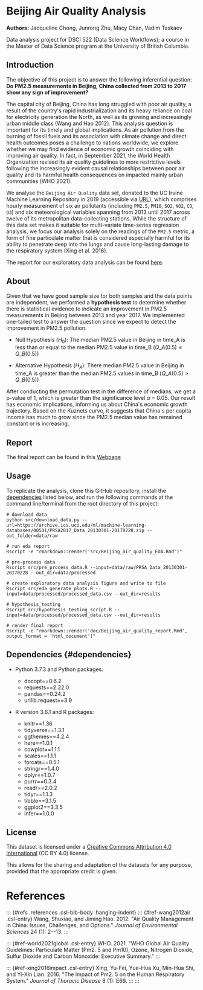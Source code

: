 # Beijing Air Quality Analysis

**Authors:** Jacqueline Chong, Junrong Zhu, Macy Chan, Vadim Taskaev

Data analysis project for DSCI 522 (Data Science Workflows); a course in the Master of Data Science program at the University of British Columbia.

## Introduction

The objective of this project is to answer the following inferential question: **Do PM2.5 measurements in Beijing, China collected from 2013 to 2017 show any sign of improvement?**

The capital city of Beijing, China has long struggled with poor air quality, a result of the country's rapid industrialization and its heavy reliance on coal for electricity generation the North, as well as its growing and increasingly urban middle class (Wang and Hao 2012). This analysis question is important for its timely and global implications. As air pollution from the burning of fossil fuels and its association with climate change and direct health outcomes poses a challenge to nations worldwide, we explore whether we may find evidence of economic growth coinciding with improving air quality. In fact, in September 2021, the World Health Organization revised its air quality guidelines to more restrictive levels following the increasingly evident causal relationships between poor air quality and its harmful health consequences on impacted mainly urban communities (WHO 2021).

We analyse the `Beijing Air Quality` data set, donated to the UC Irvine Machine Learning Repository in 2019 (accessible via [URL](https://archive-beta.ics.uci.edu/ml/datasets/beijing+multi+site+air+quality+data)), which comprises hourly measurement of six air pollutants (including `PM2.5`, `PM10`, `SO2`, `NO2`, `CO`, `O3`) and six meteorological variables spanning from 2013 until 2017 across twelve of its metropolitan data-collecting stations. While the structure of this data set makes it suitable for multi-variate time-series regression analysis, we focus our analysis solely on the readings of the `PM2.5` metric, a form of fine particulate matter that is considered especially harmful for its ability to penetrate deep into the lungs and cause long-lasting damage to the respiratory system (Xing et al. 2016).

The report for our exploratory data analysis can be found [here](https://github.com/UBC-MDS/DSCI_522_Beijing_Air_Quality/blob/main/src/Beijing_air_quality_EDA.md).

## About

Given that we have good sample size for both samples and the data points are independent, we performed a **hypothesis test** to determine whether there is statistical evidence to indicate an improvement in PM2.5 measurements in Beijing between 2013 and year 2017. We implemented one-tailed test to answer the question since we expect to detect the improvement in PM2.5 pollution.

-   Null Hypothesis (*H*<sub>0</sub>): The median PM2.5 value in Beijing in time_A is less than or equal to the median PM2.5 value in time_B (*Q*\_*A*(0.5) ≤ *Q*\_*B*(0.5))

-   Alternative Hypothesis (*H*<sub>*A*</sub>): There median PM2.5 value in Beijing in time_A is greater than the median PM2.5 values in time_B (*Q*\_*A*(0.5) > *Q*\_*B*(0.5))

After conducting the permutation test in the difference of medians, we get a p-value of 1, which is greater than the significance level *α* = 0.05. Our result has economic implications, informing us about China's economic growth trajectory. Based on the Kuznets curve, it suggests that China's per capita income has much to grow since the PM2.5 median value has remained constant or is increasing.

## Report

The final report can be found in this [Webpage](https://ubc-mds.github.io/DSCI_522_Beijing_Air_Quality/)

## Usage

To replicate the analysis, clone this GitHub repository, install the [dependencies](#dependencies) listed below, and run the following commands at the command line/terminal from the root directory of this project:

    # download data
    python src/download_data.py --url=https://archive.ics.uci.edu/ml/machine-learning-databases/00501/PRSA2017_Data_20130301-20170228.zip --out_folder=data/raw

    # run eda report
    Rscript -e "rmarkdown::render('src/Beijing_air_quality_EDA.Rmd')"

    # pre-process data
    Rscript src/pre_process_data.R --input=data/raw/PRSA_Data_20130301-20170228 --out_dir=data/processed

    # create exploratory data analysis figure and write to file
    Rscript src/eda_generate_plots.R --input=data/processed/processed_data.csv --out_dir=results

    # hypothesis_testing
    Rscript src/hypothesis_testing_script.R --input=data/processed/processed_data.csv --out_dir=results

    # render final report
    Rscript -e "rmarkdown::render('doc/Beijing_air_quality_report.Rmd', output_format = 'html_document')"

## Dependencies {#dependencies}

-   Python 3.7.3 and Python packages:

    -   docopt==0.6.2
    -   requests==2.22.0
    -   pandas==0.24.2
    -   urllib.request==3.9

-   R version 3.6.1 and R packages:

    -   knitr==1.36
    -   tidyverse==1.3.1
    -   ggthemes==4.2.4
    -   here==1.0.1
    -   cowplot==1.1.1
    -   scales==1.1.1
    -   forcats==0.5.1
    -   stringr==1.4.0
    -   dplyr==1.0.7
    -   purrr==0.3.4
    -   readr==2.0.2
    -   tidyr==1.1.3
    -   tibble==3.1.5
    -   ggplot2==3.3.5
    -   infer==1.0.0

## License

This dataset is licensed under a [Creative Commons Attribution 4.0 International](https://creativecommons.org/licenses/by/4.0/legalcode) (CC BY 4.0) license.

This allows for the sharing and adaptation of the datasets for any purpose, provided that the appropriate credit is given.

# References

::: {#refs .references .csl-bib-body .hanging-indent} ::: {#ref-wang2012air .csl-entry} Wang, Shuxiao, and Jiming Hao. 2012. "Air Quality Management in China: Issues, Challenges, and Options." *Journal of Environmental Sciences* 24 (1): 2--13. :::

::: {#ref-world2021global .csl-entry} WHO. 2021. "WHO Global Air Quality Guidelines: Particulate Matter (Pm2. 5 and Pm10), Ozone, Nitrogen Dioxide, Sulfur Dioxide and Carbon Monoxide: Executive Summary." :::

::: {#ref-xing2016impact .csl-entry} Xing, Yu-Fei, Yue-Hua Xu, Min-Hua Shi, and Yi-Xin Lian. 2016. "The Impact of Pm2. 5 on the Human Respiratory System." *Journal of Thoracic Disease* 8 (1): E69. ::: :::
